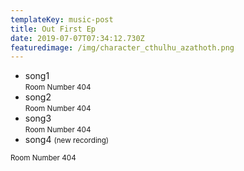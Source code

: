 ```yaml
---
templateKey: music-post
title: Out First Ep
date: 2019-07-07T07:34:12.730Z
featuredimage: /img/character_cthulhu_azathoth.png
---
```

* song1\
<small>Room Number 404</small>
* song2  
<small>Room Number 404</small>
* song3  
<small>Room Number 404</small>
* song4 <small>(new recording)</small>

<small>Room Number 404</small>
